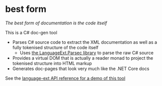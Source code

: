 # best form

_The best form of documentation is the code itself_

This is a C# doc-gen tool

* Parses C# source code to extract the XML documentation as well as a fully tokenised structure of the code itself
  * Uses [the LanguageExt.Parsec library](https://louthy.github.io/language-ext/LanguageExt.Parsec/LanguageExt.Parsec/index.htm) to parse the raw C# source
* Provides a virtual DOM that is actually a reader monad to project the tokenised structure into HTML markup
* Generates doc-pages that look very much like the .NET Core docs

See the [language-ext API reference for a demo of this tool](https://louthy.github.io/)
